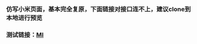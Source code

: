 ### 仿写小米页面，基本完全复原，下面链接对接口连不上，建议clone到本地进行预览

### 测试链接：[MI](https://mi-86amzlh35-waylon06.vercel.app/)
